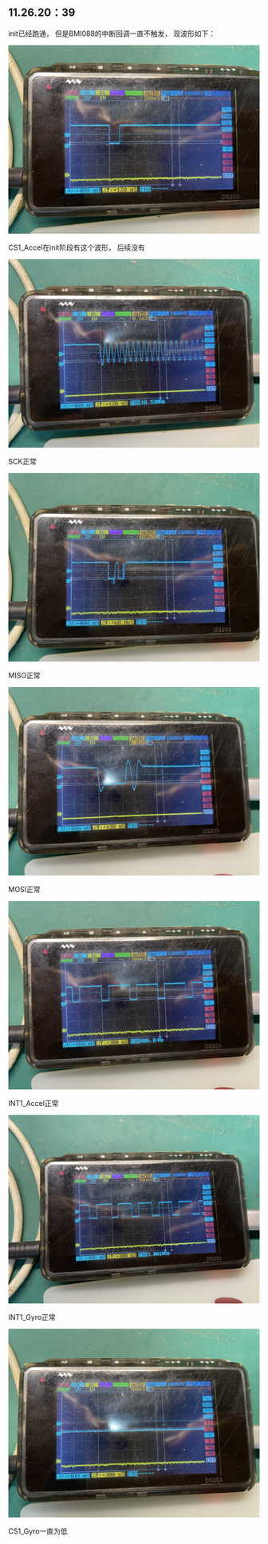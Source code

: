 ## 11.26.20：39

init已经跑通， 但是BMI088的中断回调一直不触发， 现波形如下：

![IMG_1495](updatelogs.assets/IMG_1495.jpg)

CS1_Accel在init阶段有这个波形， 后续没有



![IMG_1496](updatelogs.assets/IMG_1496.jpg)

SCK正常



![IMG_1497](updatelogs.assets/IMG_1497.jpg)

MISO正常



![IMG_1498](updatelogs.assets/IMG_1498.jpg)

MOSI正常



![IMG_1499](updatelogs.assets/IMG_1499.jpg)

INT1_Accel正常



![IMG_1500](updatelogs.assets/IMG_1500.jpg)

INT1_Gyro正常



![IMG_1501](updatelogs.assets/IMG_1501.jpg)

CS1_Gyro一直为低